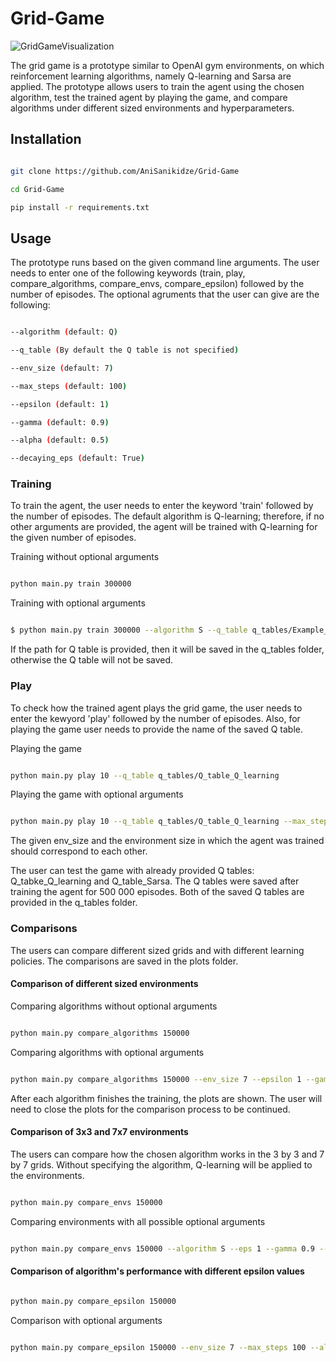 # Grid-Game
![GridGameVisualization](https://user-images.githubusercontent.com/56120787/150558179-b69a780f-0e03-408c-b564-28b53c19418e.gif)

The grid game is a prototype similar to OpenAI gym environments, on which  reinforcement learning algorithms, namely Q-learning and Sarsa are applied. The prototype allows users to train the agent using the chosen algorithm, test the trained agent by playing the game, and compare algorithms under different sized environments and hyperparameters.

## Installation

```bash

git clone https://github.com/AniSanikidze/Grid-Game

cd Grid-Game

pip install -r requirements.txt

```

## Usage
The prototype  runs based on the given command line arguments. The user needs to enter one of the following keywords (train, play, compare_algorithms, compare_envs, compare_epsilon) followed by the number of episodes. The optional agruments that the user can give are the following:

```bash

--algorithm (default: Q)

--q_table (By default the Q table is not specified)

--env_size (default: 7)

--max_steps (default: 100)

--epsilon (default: 1)

--gamma (default: 0.9)

--alpha (default: 0.5)

--decaying_eps (default: True)

```


### Training
To train the agent, the user needs to enter the keyword 'train' followed by the number of episodes. The default algorithm is Q-learning; therefore, if no other arguments are provided, the agent will be trained with Q-learning for the given number of episodes.

Training without optional arguments

```bash

python main.py train 300000

```
Training with optional arguments

```bash

$ python main.py train 300000 --algorithm S --q_table q_tables/Example_Q_Table_Sarsa.pkl --env_size 7  --epsilon 1 --gamma 0.9 --alpha 0.5 --decaying_eps True --max_steps 100

```

If the path for Q table is provided, then it will be saved in the q_tables folder, otherwise the Q table will not be saved.

### Play

To check how the trained agent plays the grid game, the user needs to enter the kewyord 'play' followed by the number of episodes. Also, for playing the game user needs to provide the name of the saved Q table.

Playing the game

```bash

python main.py play 10 --q_table q_tables/Q_table_Q_learning

```
Playing the game with optional arguments

```bash

python main.py play 10 --q_table q_tables/Q_table_Q_learning --max_steps 100 --env_size 7

```

The given env_size and the environment size in which the agent was trained should correspond to each other.

The user can test the game with already provided Q tables: Q_tabke_Q_learning and Q_table_Sarsa. The Q tables were saved after training the agent for 500 000 episodes. Both of the saved Q tables are provided in the q_tables folder.


### Comparisons
The users can compare different sized grids and with different learning policies. The comparisons are saved in the plots folder.


#### Comparison of different sized environments
Comparing algorithms without optional arguments

```bash

python main.py compare_algorithms 150000

```
Comparing algorithms with optional arguments

```bash

python main.py compare_algorithms 150000 --env_size 7 --epsilon 1 --gamma 0.9 --alpha 0.5 --max_steps 100 --decaying_eps True

```

After each algorithm finishes the training, the plots are shown. The user will need to close the plots for the comparison process to be continued.

#### Comparison of 3x3 and 7x7 environments

The users can compare how the chosen algorithm works in the 3 by 3 and 7 by 7 grids. Without specifying the algorithm, Q-learning will be applied to the environments.

```bash

python main.py compare_envs 150000

```

Comparing environments with all possible optional arguments

```bash

python main.py compare_envs 150000 --algorithm S --eps 1 --gamma 0.9 --alpha 0.5 --decaying_eps True --max_steps 100

```

#### Comparison of algorithm's performance with different epsilon values

```bash

python main.py compare_epsilon 150000

```
Comparison with optional arguments
```bash

python main.py compare_epsilon 150000 --env_size 7 --max_steps 100 --algorithm S

```
